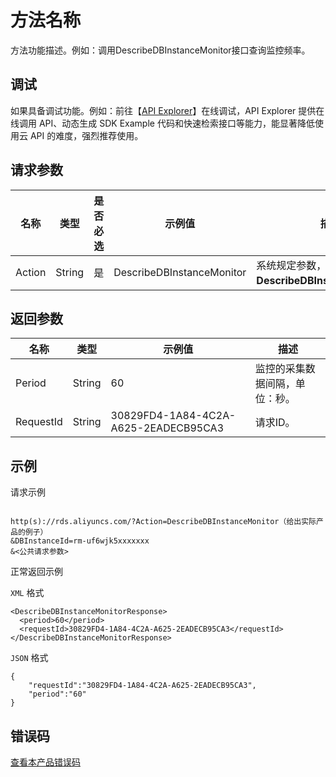 # 方法名称

方法功能描述。例如：调用DescribeDBInstanceMonitor接口查询监控频率。

## 调试 

如果具备调试功能。例如：前往【[API Explorer]()】在线调试，API Explorer 提供在线调用 API、动态生成 SDK Example 代码和快速检索接口等能力，能显著降低使用云 API 的难度，强烈推荐使用。

## 请求参数 

|名称|类型|是否必选|示例值|描述|
|---|------|------|------|------|
|Action|String|是|DescribeDBInstanceMonitor|系统规定参数，取值：**DescribeDBInstanceMonitor**。

## 返回参数 

|名称|类型|示例值|描述|
|---|-----|------|-----|
|Period|String|60|监控的采集数据间隔，单位：秒。
|RequestId|String|30829FD4-1A84-4C2A-A625-2EADECB95CA3|请求ID。

## 示例

请求示例

``` {#request_demo}

http(s)://rds.aliyuncs.com/?Action=DescribeDBInstanceMonitor（给出实际产品的例子）
&DBInstanceId=rm-uf6wjk5xxxxxxx
&<公共请求参数>

```

正常返回示例

`XML` 格式

``` {#xml_return_success_demo}
<DescribeDBInstanceMonitorResponse>
  <period>60</period>
  <requestId>30829FD4-1A84-4C2A-A625-2EADECB95CA3</requestId>
</DescribeDBInstanceMonitorResponse>

```

`JSON` 格式

``` {#json_return_success_demo}
{
	"requestId":"30829FD4-1A84-4C2A-A625-2EADECB95CA3",
	"period":"60"
}
```

## 错误码

[查看本产品错误码]()
